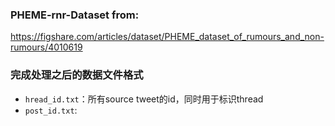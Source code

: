 ### PHEME-rnr-Dataset from:
https://figshare.com/articles/dataset/PHEME_dataset_of_rumours_and_non-rumours/4010619

### 完成处理之后的数据文件格式

- `hread_id.txt`：所有source tweet的id，同时用于标识thread
- `post_id.txt`:
